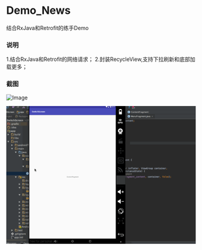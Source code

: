 # Demo_News
结合RxJava和Retrofit的练手Demo
### 说明
1.结合RxJava和Retrofit的网络请求；
2.封装RecycleView,支持下拉刷新和底部加载更多；
### 截图
![Image](https://github.com/Developmc/Demo_News/blob/master/app/src/main/res/drawable/show.gif) 

![Image](https://github.com/Developmc/SwitchScreen/blob/master/app/src/main/res/drawable/gif.gif) 

